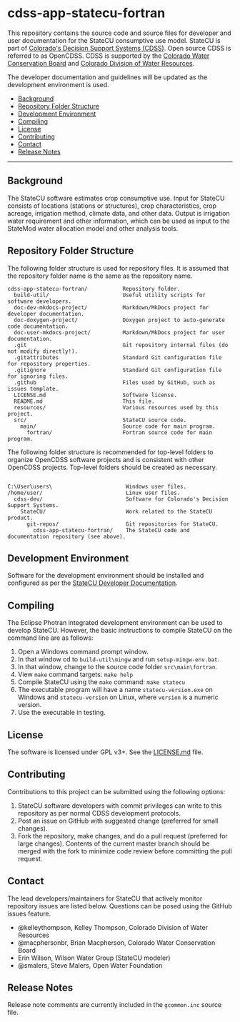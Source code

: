 # cdss-app-statecu-fortran #

This repository contains the source code and source files for developer and user documentation
for the StateCU consumptive use model.
StateCU is part of [Colorado's Decision Support Systems (CDSS)](http://cdss.state.co.us).
Open source CDSS is referred to as OpenCDSS.
CDSS is supported by the [Colorado Water Conservation Board](http://cwcb.state.co.us) and
[Colorado Division of Water Resources](http://water.state.co.us).

The developer documentation and guidelines will be updated as the development environment is used.

* [Background](#background)
* [Repository Folder Structure](#repository-folder-structure)
* [Development Environment](#development-environment)
* [Compiling](#compiling)
* [License](#license)
* [Contributing](#contributing)
* [Contact](#contact)
* [Release Notes](#release-notes)

-----

## Background ##

The StateCU software estimates crop consumptive use.
Input for StateCU consists of locations (stations or structures), crop characteristics,
crop acreage, irrigation method, climate data, and other data.
Output is irrigation water requirement and other information,
which can be used as input to the StateMod water allocation model and other analysis tools.

## Repository Folder Structure ##

The following folder structure is used for repository files.
It is assumed that the repository folder name is the same as the repository name.

```
cdss-app-statecu-fortran/           Repository folder.
  build-util/                       Useful utility scripts for software developers.
  doc-dev-mkdocs-project/           Markdown/MkDocs project for developer documentation.
  doc-doxygen-project/              Doxygen project to auto-generate code documentation.
  doc-user-mkdocs-project/          Markdown/MkDocs project for user documentation.
  .git                              Git repository internal files (do not modify directly!).
  .gitattributes                    Standard Git configuration file for repository properties.
  .gitignore                        Standard Git configuration file for ignoring files.
  .github                           Files used by GitHub, such as issues template.
  LICENSE.md                        Software license.
  README.md                         This file.
  resources/                        Various resources used by this project.
  src/                              StateCU source code.
    main/                           Source code for main program.
      fortran/                      Fortran source code for main program.
```

The following folder structure is recommended for top-level folders to organize OpenCDSS software projects
and is consistent with other OpenCDSS projects.
Top-level folders should be created as necessary.

```

C:\User\users\                       Windows user files.
/home/user/                          Linux user files.
  cdss-dev/                          Software for Colorado's Decision Support Systems.
    StateCU/                         Work related to the StateCU product.
      git-repos/                     Git repositories for StateCU.
        cdss-app-statecu-fortran/    The StateCU code and documentation repository (see above).
```

## Development Environment ##

Software for the development environment should be installed and configured as per the
[StateCU Developer Documentation](http://learn.openwaterfoundation.org/owf-learn-cdss-statecu-dev/index.html).

## Compiling ##

The Eclipse Photran integrated development environment can be used to develop StateCU.
However, the basic instructions to compile StateCU on the command line are as follows:

1. Open a Windows command prompt window.
2. In that window cd to `build-util\mingw` and run `setup-mingw-env.bat`.
3. In that window, change to the source code folder `src\main\fortran`.
4. View `make` command targets:  `make help`
5. Compile StateCU using the `make` command:  `make statecu`
6. The executable program will have a name `statecu-version.exe` on Windows and `statecu-version` on Linux, where `version` is a numeric version.
7. Use the executable in testing.

## License ##

The software is licensed under GPL v3+.  See the [LICENSE.md](LICENSE.md) file.

## Contributing ##

Contributions to this project can be submitted using the following options:

1. StateCU software developers with commit privileges can write to this repository
as per normal CDSS development protocols.
2. Post an issue on GitHub with suggested change (preferred for small changes).
3. Fork the repository, make changes, and do a pull request (preferred for large changes).
Contents of the current master branch should be merged with the fork to minimize
code review before committing the pull request.

## Contact ##

The lead developers/maintainers for StateCU that actively monitor repository issues are listed below.
Questions can be posed using the GitHub issues feature.

* @kelleythompson, Kelley Thompson, Colorado Division of Water Resources
* @macphersonbr, Brian Macpherson, Colorado Water Conservation Board
* Erin Wilson, Wilson Water Group (StateCU modeler)
* @smalers, Steve Malers, Open Water Foundation

## Release Notes ##

Release note comments are currently included in the `gcommon.inc` source file.
